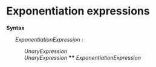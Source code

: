 # Exponentiation expressions

**Syntax**

<ul>
    <i>ExponentiationExpression</i> :
    <ul>
        <i>UnaryExpression</i><br>
        <i>UnaryExpression</i> <b>**</b> <i>ExponentiationExpression</i>
    </ul>
</ul>